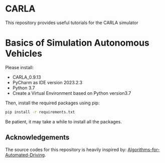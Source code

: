 # CARLA
This repository provides useful tutorials for the CARLA simulator

# Basics of Simulation Autonomous Vehicles

Please install:
- CARLA_0.9.13
- PyCharm as IDE version 2023.2.3
- Python 3.7
- Create a Virtual Environment based on Python version3.7

Then, install the required packages using pip:
```bash
pip install -r requirements.txt
```
Be patient, it may take a while to install all the packages.

## Acknowledgements
The source codes for this repository is heavily inspired by: 
[Algorithms-for-Automated-Driving](https://github.com/thomasfermi/Algorithms-for-Automated-Driving).